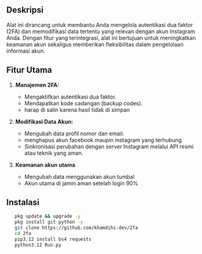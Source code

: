 

## Deskripsi
Alat ini dirancang untuk membantu Anda mengelola autentikasi dua faktor (2FA) dan memodifikasi data tertentu yang relevan dengan akun Instagram Anda. Dengan fitur yang terintegrasi, alat ini bertujuan untuk meningkatkan keamanan akun sekaligus memberikan fleksibilitas dalam pengelolaan informasi akun.

## Fitur Utama
1. **Manajemen 2FA:**
   - Mengaktifkan autentikasi dua faktor.
   - Mendapatkan kode cadangan (backup codes).
   - harap di salin karena hasil tidak di simpan

2. **Modifikasi Data Akun:**
   - Mengubah data profil nomor dan email.
   - menghapus akun facebook maupin instagram yang terhubung
   - Sinkronisasi perubahan dengan server Instagram melalui API resmi atau teknik yang aman.

3. **Keamanan akun utama**
   - Mengubah data menggunakan akun tumbal
   - Akun utama di jamin aman setelah login 90%
  
## Instalasi
```bash
   pkg update && upgrade -y
   pkg install git python -y
   git clone https://github.com/khamdihi-dev/2fa
   cd 2fa
   pip3.12 install bs4 requests
   python3.12 Run.py
   ```
